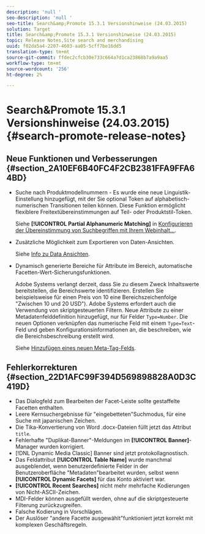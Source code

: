```yaml
---
description: 'null '
seo-description: 'null '
seo-title: Search&amp;Promote 15.3.1 Versionshinweise (24.03.2015)
solution: Target
title: Search&amp;Promote 15.3.1 Versionshinweise (24.03.2015)
topic: Release Notes,Site search and merchandising
uuid: f02da5a4-2207-4603-aa05-5cff7be16dd5
translation-type: tm+mt
source-git-commit: ffdec2cfcb30e733c664a7d1ca23868b7a9a9aa5
workflow-type: tm+mt
source-wordcount: '256'
ht-degree: 2%

---
```



# Search&amp;Promote 15.3.1 Versionshinweise (24.03.2015){#search-promote-release-notes}

## Neue Funktionen und Verbesserungen {#section_2A10EF6B40FC4F2CB2381FFA9FFA64BD}

* Suche nach Produktmodellnummern - Es wurde eine neue Linguistik-Einstellung hinzugefügt, mit der Sie optional Token auf alphabetisch-numerischen Transitionen teilen können. Diese Funktion ermöglicht flexiblere Freitextübereinstimmungen auf Teil- oder Produktstil-Token.

   Siehe **[!UICONTROL Partial Alphanumeric Matching]** in [Konfigurieren der Übereinstimmung von Suchbegriffen mit Ihrem Webinhalt...](../c-about-linguistics-menu/c-about-words-and-language.md#task_351A9144A51F4B41923BDBACDEF3B616).

* Zusätzliche Möglichkeit zum Exportieren von Daten-Ansichten.

   Siehe [Info zu Data Ansichten](../c-about-reports-menu/c-about-data-views.md#concept_DCA897D074464BC1861AA47B40CC86C3).

* Dynamisch generierte Bereiche für Attribute im Bereich, automatische Facetten-Wert-Sicherungsfunktionen.

   Adobe Systems verlangt derzeit, dass Sie zu diesem Zweck Inhaltswerte bereitstellen, die Bereichswerte identifizieren. Erstellen Sie beispielsweise für einen Preis von 10 eine Bereichszeichenfolge &quot;Zwischen 10 und 20 USD&quot;). Adobe Systems erfordert auch die Verwendung von skriptgesteuerten Filtern. Neue Attribute zu einer Metadatenfelddefinition hinzugefügt, nur für Felder `Type=Number`. Die neuen Optionen verknüpfen das numerische Feld mit einem `Type=Text`-Feld und geben Konfigurationsinformationen an, die beschreiben, wie die Bereichsbeschreibung erstellt wird.

   Siehe [Hinzufügen eines neuen Meta-Tag-Felds](../c-about-settings-menu/c-about-metadata-menu.md#task_6DF188C0FC7F4831A4444CA9AFA615E5).

## Fehlerkorrekturen {#section_22D1AFC99F394D569898828A0D3C419D}

* Das Dialogfeld zum Bearbeiten der Facet-Leiste sollte gestaffelte Facetten enthalten.
* Leere Kernsuchergebnisse für &quot;eingebetteten&quot;Suchmodus, für eine Suche mit japanischen Zeichen.
* Die Tika-Konvertierung von Word .docx-Dateien füllt jetzt das Attribut `title`.
* Fehlerhafte &quot;Duplikat-Banner&quot;-Meldungen im **[!UICONTROL Banner]**-Manager wurden korrigiert.
* [!DNL Dynamic Media Classic] Banner sind jetzt protokollagnostisch.
* Das Feldattribut **[!UICONTROL Table Name]** wurde manchmal ausgeblendet, wenn benutzerdefinierte Felder in der Benutzeroberfläche &quot;Metadaten&quot;bearbeitet wurden, selbst wenn **[!UICONTROL Dynamic Facets]** für das Konto aktiviert war.
* **[!UICONTROL Recent Searches]** nicht mehr mehrfache Kodierungen von Nicht-ASCII-Zeichen.
* MDI-Felder können ausgefüllt werden, ohne auf die skriptgesteuerte Filterung zurückzugreifen.
* Falsche Kodierung in Vorschlägen.
* Der Auslöser &quot;andere Facette ausgewählt&quot;funktioniert jetzt korrekt mit komplexen Geschäftsregeln.

